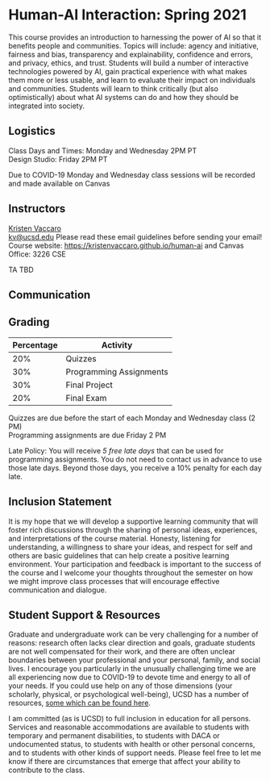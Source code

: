 # Human-AI Interaction: Spring 2021

This course provides an introduction to harnessing the power of AI so that it benefits people and communities. Topics will include: agency and initiative, fairness and bias, transparency and explainability, confidence and errors, and privacy, ethics, and trust. Students will build a number of interactive technologies powered by AI, gain practical experience with what makes them more or less usable, and learn to evaluate their impact on individuals and communities. Students will learn to think critically (but also optimistically) about what AI systems can do and how they should be integrated into society.

## Logistics

Class Days and Times: Monday and Wednesday 2PM PT  
Design Studio: Friday 2PM PT

Due to COVID-19 Monday and Wednesday class sessions will be recorded and made available on Canvas  

## Instructors

[Kristen Vaccaro](http://kvaccaro.com)  
kv@ucsd.edu Please read these email guidelines before sending your email!  
Course website: https://kristenvaccaro.github.io/human-ai and Canvas  
Office: 3226 CSE  

TA TBD  

## Communication


## Grading

Percentage | Activity
--- | ---
20% | Quizzes
30% | Programming Assignments
30% | Final Project
20% | Final Exam

Quizzes are due before the start of each Monday and Wednesday class (2 PM)  
Programming assignments are due Friday 2 PM  

Late Policy: You will receive *5 free late days* that can be used for programming assignments. You do not need to contact us in advance to use those late days. Beyond those days, you receive a 10% penalty for each day late.

## Inclusion Statement
It is my hope that we will develop a supportive learning community that will foster rich discussions through the sharing of personal ideas, experiences, and interpretations of the course material. Honesty, listening for understanding, a willingness to share your ideas, and respect for self and others are basic guidelines that can help create a positive learning environment. Your participation and feedback is important to the success of the course and I welcome your thoughts throughout the semester on how we might improve class processes that will encourage effective communication and dialogue.

## Student Support & Resources
Graduate and undergraduate work can be very challenging for a number of reasons: research often lacks clear direction and goals, graduate students are not well compensated for their work, and there are often unclear boundaries between your professional and your personal, family, and social lives. I encourage you particularly in the unusually challenging time we are all experiencing now due to COVID-19 to devote time and energy to all of your needs. If you could use help on any of those dimensions (your scholarly, physical, or psychological well-being), UCSD has a number of resources, [some which can be found here](https://docs.google.com/document/d/1JgATnpJ6di513Pe_CqdOoSDaer_h6jz7oRQn7fZYNrA/edit).

I am committed (as is UCSD) to full inclusion in education for all persons. Services and reasonable accommodations are available to students with temporary and permanent disabilities, to students with DACA or undocumented status, to students with health or other personal concerns, and to students with other kinds of support needs. Please feel free to let me know if there are circumstances that emerge that affect your ability to contribute to the class. 
